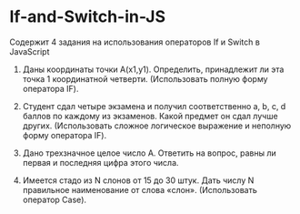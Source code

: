 # If-and-Switch-in-JS
Содержит 4 задания на использования операторов If и Switch в JavaScript

1.	Даны координаты точки А(х1,у1). Определить, принадлежит ли эта точка 1 координатной четверти. (Использовать полную форму оператора IF).

2.	Студент сдал четыре экзамена и получил соответственно a, b, c, d баллов по каждому из экзаменов. 
    Какой предмет он сдал лучше других. (Использовать сложное логическое выражение и неполную форму оператора IF).
    
3.	Дано трехзначное целое число А. Ответить на вопрос, равны ли первая и последняя цифра этого числа.

4.	Имеется стадо из N слонов от 15 до 30 штук. Дать числу N правильное наименование от слова «слон». (Использовать оператор Case).
